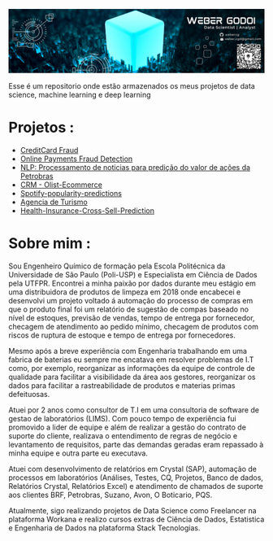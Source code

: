 
![](image/WeberLogo.png)

Esse é um repositorio onde estão armazenados os meus projetos de data science, machine learning e deep learning

# Projetos :

 - [CreditCard Fraud](https://github.com/webercg/Data-Science-Projects/tree/main/CreditCard%20Fraud)
 - [Online Payments Fraud Detection](https://github.com/webercg/Data-Science-Projects/tree/main/Online%20Payments%20Fraud%20Detection)
 - [NLP: Processamento de noticias para predição do valor de ações da Petrobras](https://github.com/webercg/NLP---Daily-News-for-Stock-Market-Prediction)
 - [CRM - Olist-Ecommerce](https://github.com/webercg/Data-Science-Projects/tree/main/Olist---Ecommerce)
 - [Spotify-popularity-predictions](https://github.com/webercg/Data-Science-Projects/tree/main/Spotify-popularity-predictions-TCC-UTFPR)
 - [Agencia de Turismo](https://github.com/webercg/Entrada-de-Turistas)
 - [Health-Insurance-Cross-Sell-Prediction](https://github.com/webercg/Data-Science-Projects/tree/main/Health-Insurance-Cross-Sell-Prediction)

 # Sobre mim :
 
 Sou Engenheiro Químico de formação pela Escola Politécnica da Universidade de São Paulo (Poli-USP) e Especialista em Ciência de Dados pela UTFPR. Encontrei a minha paixão por dados durante meu estágio em uma distribuidora de produtos de limpeza em 2018 onde encabecei e desenvolvi um projeto voltado á automação do processo de compras em que o produto final foi um relatório de sugestão de compas baseado no nível de estoques, previsão de vendas, tempo de entrega por fornecedor, checagem de atendimento ao pedido mínimo, checagem de produtos com riscos de ruptura de estoque e tempo de entrega por fornecedores. 
 
Mesmo após a breve experiência com Engenharia trabalhando em uma fabrica de baterias eu sempre me encatava em resolver problemas de I.T como, por exemplo, reorganizar as informações da equipe de controle de qualidade para facilitar a visibilidade da área aos gestores, reorganizar os dados para facilitar a rastreabilidade de produtos e materias primas defeituosas.

Atuei por 2 anos como consultor de T.I em uma consultoria de software de gestao de laboratórios (LIMS). Com pouco tempo de experiência fui promovido a lider de equipe e além de realizar a gestão do contrato de suporte do cliente, realizava o entendimento de regras de negócio e levantamento de requisitos, parte das demandas geradas eram repassado à minha equipe e outra parte eu executava. 

Atuei com desenvolvimento de relatórios em Crystal (SAP), automação de processos em laboratórios (Análises, Testes, CQ, Projetos, Banco de dados, Relatórios Crystal, Relatórios Excel) e atendimento de chamados de suporte aos clientes BRF, Petrobras, Suzano, Avon, O Boticario, PQS.

Atualmente, sigo realizando projetos de Data Science como Freelancer na plataforma Workana e realizo cursos extras de Ciência de Dados, Estatistica e Engenharia de Dados na plataforma Stack Tecnologias.
 
